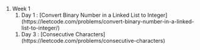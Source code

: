 <ol>

<li>Week 1
<ol>
<li>Day 1 : [Convert Binary Number in a Linked List to Integer](https://leetcode.com/problems/convert-binary-number-in-a-linked-list-to-integer/)</li>
</ol>
<ol>
<li>Day 3 : [Consecutive Characters](https://leetcode.com/problems/consecutive-characters)</li>
</ol>
</li>


</ol>
